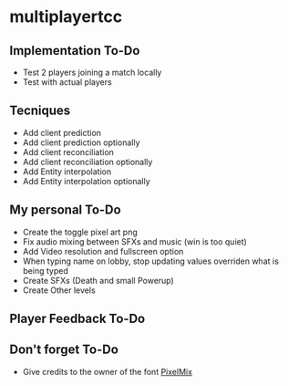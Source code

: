 # multiplayertcc

## Implementation To-Do
* Test 2 players joining a match locally
* Test with actual players

## Tecniques
* Add client prediction
* Add client prediction optionally
* Add client reconciliation
* Add client reconciliation optionally
* Add Entity interpolation
* Add Entity interpolation optionally


## My personal To-Do
* Create the toggle pixel art png
* Fix audio mixing between SFXs and music (win is too quiet)
* Add Video resolution and fullscreen option
* When typing name on lobby, stop updating values overriden what is being typed
* Create SFXs (Death and small Powerup)
* Create Other levels


## Player Feedback To-Do




## Don't forget To-Do

* Give credits to the owner of the font [PixelMix](https://www.dafont.com/pixelmix.font?fpp=200)